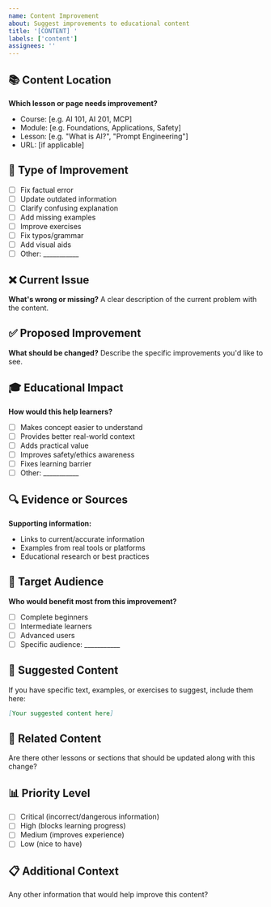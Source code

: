 ```yaml
---
name: Content Improvement
about: Suggest improvements to educational content
title: '[CONTENT] '
labels: ['content']
assignees: ''
---
```


## 📚 Content Location

**Which lesson or page needs improvement?**

- Course: [e.g. AI 101, AI 201, MCP]
- Module: [e.g. Foundations, Applications, Safety]
- Lesson: [e.g. "What is AI?", "Prompt Engineering"]
- URL: [if applicable]

## 🎯 Type of Improvement

- [ ] Fix factual error
- [ ] Update outdated information
- [ ] Clarify confusing explanation
- [ ] Add missing examples
- [ ] Improve exercises
- [ ] Fix typos/grammar
- [ ] Add visual aids
- [ ] Other: ___________

## ❌ Current Issue

**What's wrong or missing?**
A clear description of the current problem with the content.

## ✅ Proposed Improvement

**What should be changed?**
Describe the specific improvements you'd like to see.

## 🎓 Educational Impact

**How would this help learners?**

- [ ] Makes concept easier to understand
- [ ] Provides better real-world context
- [ ] Adds practical value
- [ ] Improves safety/ethics awareness
- [ ] Fixes learning barrier
- [ ] Other: ___________

## 🔍 Evidence or Sources

**Supporting information:**

- Links to current/accurate information
- Examples from real tools or platforms
- Educational research or best practices

## 👥 Target Audience

**Who would benefit most from this improvement?**

- [ ] Complete beginners
- [ ] Intermediate learners
- [ ] Advanced users
- [ ] Specific audience: ___________

## 📝 Suggested Content

If you have specific text, examples, or exercises to suggest, include them here:

```markdown
[Your suggested content here]
```

## 🔗 Related Content

Are there other lessons or sections that should be updated along with this change?

## 📊 Priority Level

- [ ] Critical (incorrect/dangerous information)
- [ ] High (blocks learning progress)
- [ ] Medium (improves experience)
- [ ] Low (nice to have)

## 📋 Additional Context

Any other information that would help improve this content?
